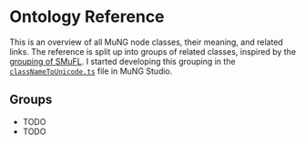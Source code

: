 # Ontology Reference

This is an overview of all MuNG node classes, their meaning, and related links. The reference is split up into groups of related classes, inspired by the [grouping of SMuFL](https://w3c.github.io/smufl/latest/tables/index.html). I started developing this grouping in the [`classNameToUnicode.ts`](https://github.com/OmniOMR/mung-studio/blob/main/src/mung/classNameToUnicode.ts) file in MuNG Studio.


## Groups

- TODO
- TODO
